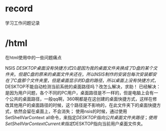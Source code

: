 # record
学习工作问题记录
# /html
在html使用中的一些问题痛点


NSIS $DESKTOP桌面没有快捷方式 20
是因为我的桌面文件夹换成了D盘的某个文件夹，但是C盘的原来的桌面文件夹还在，所以NSIS制作的安装包每次安装都安在了C盘那个文件夹里，但是桌面显示的D盘的路径，所以桌面上没有快捷方式，$DESKTOP不能自动检测当前系统的桌面路径吗？改怎么解决，求助！
已经解决：
是因为用户问题，各个不同的PC用户，桌面路径是不一样的，但是电脑上会有一个公共的桌面路径，一般qq啊，360啊都是在这创建的桌面快捷方式，这样在修改其他用户的桌面路径的时候，这个路径是不影响的，在此文件夹下的桌面快捷方式，依然会留在桌面上，不会消失；
使用nsis的时候，通过使用 SetShellVarContext all命令，来指定$DESKTOP指向公共桌面文件夹路径；使用SetShellVarContext Current来指定$DESKTOP指向当前用户桌面文件夹。
